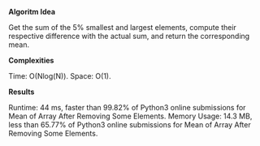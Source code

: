 **Algoritm Idea**

Get the sum of the 5% smallest and 
largest elements, compute their respective 
difference with the actual sum, and return 
the corresponding mean.

**Complexities**

Time: O(Nlog(N)).
Space: O(1).

**Results**

Runtime: 44 ms, faster than 99.82% of Python3 online submissions for Mean of Array After Removing Some Elements.
Memory Usage: 14.3 MB, less than 65.77% of Python3 online submissions for Mean of Array After Removing Some Elements.
